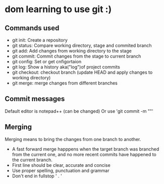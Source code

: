 # dom learning to use git :)

## Commands used 

- git init: Create a repository
- git status: Compare working directory, stage and commited branch
- git add: Add changes from working directory to the stage
- git commit: Commit changes from the stage to current branch 
- git config: Set or get cnfigortaion
- git log: Show a history aka("log")of project commits
- git checkout: checkout branch (update HEAD and apply changes to working directory)
- git merge: merge changes from different branches

## Commit messages 

Default editor is notepad++ (can be changed)
Or use 'git commit -m "<message>"'

## Merging

Merging means to bring the changes from one branch to another.
- A fast forward merge happpens when the target branch was branched from the current one, and no more recent commits have happened to the current branch.
- First line should be clear, accurate and concise
- Use proper spelling, punctuation and grammar
- Don't end in fullstop ' . '
